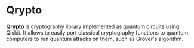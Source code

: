 Qrypto
======

**Qrypto** is cryptography library implemented as quantum circuits using Qiskit. It allows to easily port classical cryptography functions to quantum computers to run quantum attacks on them, such as Grover's algorithm.
